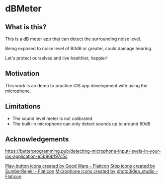 #  dBMeter

## What is this?

This is a dB meter app that can detect the surrounding noise level.

Being exposed to noise level of 80dB or greater, could damage hearing.

Let's protect ourselves and live healthier, happier!


## Motivation

This work is an demo to practice iOS app development with using the microphone.


## Limitations

- The sound level meter is not calibrated
- The built-in microphone can only detect sounds up to around 80dB


## Acknowledgements

https://betterprogramming.pub/detecting-microphone-input-levels-in-your-ios-application-e5b96bf97c5c

<a href="https://www.flaticon.com/free-icons/play-button" title="play-button icons">Play-button icons created by Good Ware - Flaticon</a>
<a href="https://www.flaticon.com/free-icons/stop" title="stop icons">Stop icons created by SumberRejeki - Flaticon</a>
<a href="https://www.flaticon.com/free-icons/microphone" title="microphone icons">Microphone icons created by photo3idea_studio - Flaticon</a>
